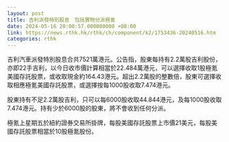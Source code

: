 ```yaml
---
layout: post
title: 吉利派發特別股息　包括實物分派極氪
date: 2024-05-16 20:00:57.000000000 +08:00
link: https://news.rthk.hk/rthk/ch/component/k2/1753436-20240516.htm
categories: rthk
---
```


吉利汽車派發特別股息合共7521萬港元。公告指，股東每持有2.2萬股吉利股份，亦即22手吉利，以今日收市價計算相當於22.484萬港元，可以選擇收取1股極氪美國存託股票，或收取現金約164.43港元。超出2.2萬股的整數倍，股東可選擇收取相應極氪美國存託股票，或選擇按每1000股收取7.474港元。

股東持有不足2.2萬股吉利，只可以每6000股收取44.844港元，及每1000股收取7.474港元。持有少於6000股的股東，將不會收到任何分派。

極氪上星期五於紐約證券交易所掛牌，每股美國存託股票上市價21美元，每股美國存託股票相當於10股極氪股份。
